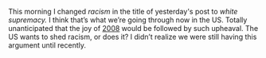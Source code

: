 This morning I changed <i>racism</i> in the title of yesterday's post to <i>white supremacy. </i>I think that’s what we’re going through now in the US. Totally unanticipated that the joy of <a href="http://scripting.com/2008/11.html">2008</a> would be followed by such upheaval. The US wants to shed racism, or does it? I didn’t realize we were still having this argument until recently.
